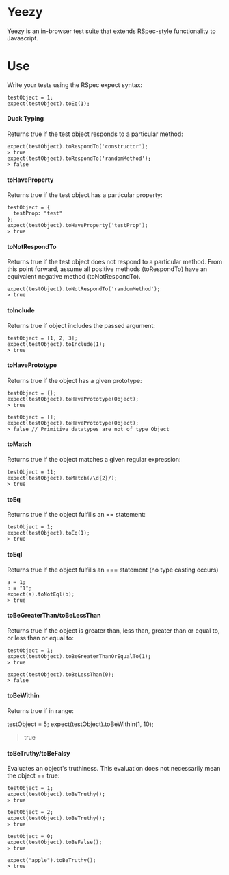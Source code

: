 # Yeezy

Yeezy is an in-browser test suite that extends RSpec-style functionality to Javascript.

# Use

Write your tests using the RSpec expect syntax:

    testObject = 1;
    expect(testObject).toEq(1);

#### Duck Typing

Returns true if the test object responds to a particular method:

    expect(testObject).toRespondTo('constructor');
    > true
    expect(testObject).toRespondTo('randomMethod');
    > false

#### toHaveProperty

Returns true if the test object has a particular property:

    testObject = {
      testProp: "test"
    };
    expect(testObject).toHaveProperty('testProp');
    > true

#### toNotRespondTo

Returns true if the test object does not respond to a particular method. From this point forward, assume all positive methods (toRespondTo) have an equivalent negative method (toNotRespondTo).

    expect(testObject).toNotRespondTo('randomMethod');
    > true

#### toInclude

Returns true if object includes the passed argument:

    testObject = [1, 2, 3];
    expect(testObject).toInclude(1);
    > true

#### toHavePrototype

Returns true if the object has a given prototype:

    testObject = {};
    expect(testObject).toHavePrototype(Object);
    > true

    testObject = [];
    expect(testObject).toHavePrototype(Object);
    > false // Primitive datatypes are not of type Object

#### toMatch

Returns true if the object matches a given regular expression:

    testObject = 11;
    expect(testObject).toMatch(/\d{2}/);
    > true

#### toEq

Returns true if the object fulfills an == statement:

    testObject = 1;
    expect(testObject).toEq(1);
    > true

#### toEql

Returns true if the object fulfills an === statement (no type casting occurs)

    a = 1;
    b = "1";
    expect(a).toNotEql(b);
    > true

#### toBeGreaterThan/toBeLessThan

Returns true if the object is greater than, less than, greater than or equal to, or less than or equal to:

    testObject = 1;
    expect(testObject).toBeGreaterThanOrEqualTo(1);
    > true

    expect(testObject).toBeLessThan(0);
    > false

#### toBeWithin

Returns true if in range:

  testObject = 5;
  expect(testObject).toBeWithin(1, 10);
  > true

#### toBeTruthy/toBeFalsy

Evaluates an object's truthiness. This evaluation does not necessarily mean the object == true:

    testObject = 1;
    expect(testObject).toBeTruthy();
    > true

    testObject = 2;
    expect(testObject).toBeTruthy();
    > true

    testObject = 0;
    expect(testObject).toBeFalse();
    > true

    expect("apple").toBeTruthy();
    > true




